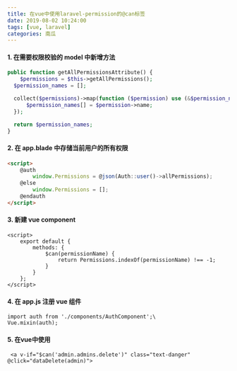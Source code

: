 ```yaml
---
title: 在vue中使用laravel-permission的@can标签
date: 2019-08-02 10:24:00
tags: [vue, laravel]
categories: 南瓜
---
```


#### 1. 在需要权限校验的 model 中新增方法
```php
public function getAllPermissionsAttribute() {
	$permissions = $this->getAllPermissions();
  $permission_names = [];

  collect($permissions)->map(function ($permission) use (&$permission_names) {
      $permission_names[] = $permission->name;
  });

  return $permission_names;
}
```

#### 2. 在 app.blade 中存储当前用户的所有权限
```html
<script>
    @auth
        window.Permissions = @json(Auth::user()->allPermissions);
    @else
        window.Permissions = [];
    @endauth
</script>
```
#### 3. 新建 vue component
```vue
<script>
    export default {
        methods: {
            $can(permissionName) {
                return Permissions.indexOf(permissionName) !== -1;
            }
        }
    };
</script>
```

#### 4.  在 app.js 注册 vue 组件
```
import auth from './components/AuthComponent';\
Vue.mixin(auth);
```

#### 5. 在vue中使用
```
 <a v-if="$can('admin.admins.delete')" class="text-danger" @click="dataDelete(admin)">
 ```
